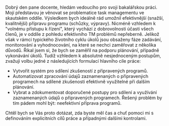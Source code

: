 Dobrý den pane docente,
hledám vedoucího pro svoji bakalářskou práci.
Mojí představou je věnovat se problematice task managementu ve skautském oddíle.
Výsledkem bych ideálně rád umožnil efektivnější (snažší, kvalitnější) přípravu programu (schůzky, výpravy). 
Nicméně vzhledem k "volnému přístupu k řízení", který vychází z dobrovolnosti účasti všech členů, je v oddíle z pohledu efektivního TM problémů nepřeberně. 
Jelikož však v rámci typického životního cyklu úkolů jsou obsaženy fáze zadávání, monitorování a vyhodnocování, na které se nechci zaměřovat z několika důvodů. 
Říkal jsem si, že bych se zaměřil na podporu plánování, případně vykonávání úkolů.
Tudíž vzhledem k absolutně nesjednoceným postupům, zvažuji volbu jedné z následujících formulací hlavního cíle práce: 
- Vytvořit systém pro sdílení zkušeností z připravených programů.
- Automatizovat zpracování údajů zaznamenaných o připravených programech na sdílené zkušenosti efektivně využitelné při dalším plánování.
- Vybrat a zdokumentovat doporučené postupy pro sdílení a využívání zaznamenaných údajů o připravených programech.
Řešený problém by tím pádem mohl být: neefektivní příprava programů.

Chtěl bych se Vás proto dotázat, zda byste měl čas a chuť pomoci mi s definováním explicitních cílů práce a případnými dalšími kontrolami.